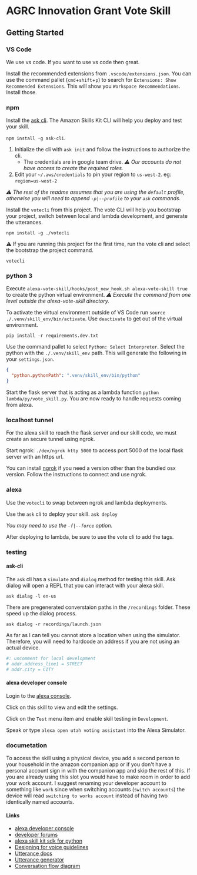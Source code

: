 # AGRC Innovation Grant Vote Skill

## Getting Started

### VS Code

We use vs code. If you want to use vs code then great.

Install the recommended extensions from `.vscode/extensions.json`. You can use the command pallet (`cmd`+`shift`+`p`) to search for `Extensions: Show Recommended Extensions`. This will show you `Workspace Recommendations`. Install those.

### npm

Install the [ask cli](https://www.npmjs.com/package/ask-cli). The Amazon Skills Kit CLI will help you deploy and test your skill.

`npm install -g ask-cli`.

1. Initialize the cli with `ask init` and follow the instructions to authorize the cli.
   - The credentials are in google team drive. _⚠️ Our accounts do not have access to create the required roles._
1. Edit your `~/.aws/credentials` to pin your region to `us-west-2`. eg: `region=us-west-2`

_⚠️ The rest of the readme assumes that you are using the `default` profile, otherwise you will need to append `-p|--profile` to your `ask` commands._

Install the `votecli` from this project. The vote CLI will help you bootstrap your project, switch between local and lambda development, and generate the utterances.

`npm install -g ./votecli`

⚠️ If you are running this project for the first time, run the vote cli and select the bootstrap the project command.

`votecli`

### python 3

Execute `alexa-vote-skill/hooks/post_new_hook.sh alexa-vote-skill true` to create the python virtual environment. _⚠️ Execute the command from one level outside the alexa-vote-skill directory._

To activate the virtual environment outside of VS Code run `source ./.venv/skill_env/bin/activate`. Use `deactivate` to get out of the virtual environment.

`pip install -r requirements.dev.txt`

Use the command pallet to select `Python: Select Interpreter`. Select the python with the `./.venv/skill_env` path. This will generate the following in your `settings.json`.

```json
{
  "python.pythonPath": ".venv/skill_env/bin/python"
}
```

Start the flask server that is acting as a lambda function `python lambda/py/vote_skill.py`. You are now ready to handle requests coming from alexa.

### localhost tunnel

For the alexa skill to reach the flask server and our skill code, we must create an secure tunnel using ngrok.

Start ngrok: `./dev/ngrok http 5000` to access port 5000 of the local flask server with an https url.

You can install [ngrok](https://dashboard.ngrok.com/get-started) if you need a version other than the bundled osx version. Follow the instructions to connect and use ngrok.

### alexa

Use the `votecli` to swap between ngrok and lambda deployments.

Use the `ask` cli to deploy your skill. `ask deploy`

_You may need to use the `-f|--force` option._

After deploying to lambda, be sure to use the vote cli to add the tags.

### testing

#### ask-cli

The `ask` cli has a `simulate` and `dialog` method for testing this skill. Ask dialog will open a REPL that you can interact with your alexa skill.

`ask dialag -l en-us`

There are pregenerated converstaion paths in the `/recordings` folder. These speed up the dialog process.

`ask dialog -r recordings/launch.json`

As far as I can tell you cannot store a location when using the simulator. Therefore, you will need to hardcode an address if you are not using an actual device.

```py
#: uncomment for local development
# addr.address_line1 = STREET
# addr.city = CITY
```

#### alexa developer console

Login to the [alexa console](https://developer.amazon.com/alexa/console/ask).

Click on this skill to view and edit the settings.

Click on the `Test` menu item and enable skill testing in `Development`.

Speak or type `alexa open utah voting assistant` into the Alexa Simulator.

### documetation

To access the skill using a physical device, you add a second person to your household in the amazon companion app or if you don't have a personal account sign in with the companion app and skip the rest of this. If you are already using this slot you would have to make room in order to add your work account. I suggest renaming your developer account to something like `work` since when switching accounts (`switch accounts`) the device will read `switching to works account` instead of having two identically named accounts.

#### Links

- [alexa developer console](https://developer.amazon.com/alexa/console)
- [developer forums](https://forums.developer.amazon.com)
- [alexa skill kit sdk for python](https://alexa-skills-kit-python-sdk.readthedocs.io/en/latest/)
- [Designing for voice guidelines](https://developer.amazon.com/docs/alexa-design/design-voice.html)
- [Utterance docs](https://developer.amazon.com/docs/custom-skills/create-intents-utterances-and-slots.html)
- [Utterance generator](https://github.com/alexa-js/alexa-utterances#readme)
- [Conversation flow diagram](https://docs.google.com/document/d/1TLqm82sRaVhT0VZiNSkF7g0l6N9Du89rHg-WZMqT2m0/)
